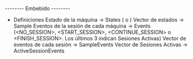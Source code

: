 --------	Embebido	--------

* Definiciones
Estado de la máquina                    -> States (<STOPPED> o <WORKING>)
Vector de estados                       -> Sample
Eventos de la sesión de cada máquina    -> Events (<NO_SESSION>, <START_SESSION>, <CONTINUE_SESSION> o <FINISH_SESSION>. Los últimos 3 indican Sesiones Activas)
Vector de eventos de cada sesión        -> SampleEvents
Vector de Sesiones Activas              -> ActiveSessionEvents
